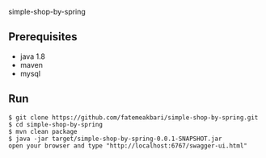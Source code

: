 simple-shop-by-spring
## Prerequisites
+ java 1.8
+ maven
+ mysql


## Run
~~~shell
$ git clone https://github.com/fatemeakbari/simple-shop-by-spring.git
$ cd simple-shop-by-spring
$ mvn clean package
$ java -jar target/simple-shop-by-spring-0.0.1-SNAPSHOT.jar 
open your browser and type "http://localhost:6767/swagger-ui.html"

